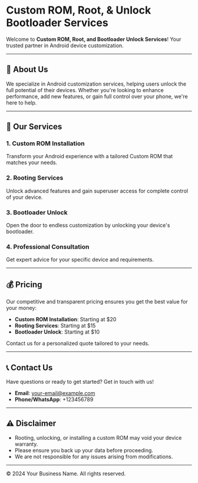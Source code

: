 # Custom ROM, Root, & Unlock Bootloader Services

Welcome to **Custom ROM, Root, and Bootloader Unlock Services**! Your trusted partner in Android device customization.  

---

## 🚀 **About Us**

We specialize in Android customization services, helping users unlock the full potential of their devices. Whether you're looking to enhance performance, add new features, or gain full control over your phone, we're here to help.

---

## 🔧 **Our Services**

### 1. Custom ROM Installation  
Transform your Android experience with a tailored Custom ROM that matches your needs.  

### 2. Rooting Services  
Unlock advanced features and gain superuser access for complete control of your device.  

### 3. Bootloader Unlock  
Open the door to endless customization by unlocking your device's bootloader.  

### 4. Professional Consultation  
Get expert advice for your specific device and requirements.

---

## 💰 **Pricing**

Our competitive and transparent pricing ensures you get the best value for your money:  

- **Custom ROM Installation**: Starting at $20  
- **Rooting Services**: Starting at $15  
- **Bootloader Unlock**: Starting at $10  

Contact us for a personalized quote tailored to your needs.

---

## 📞 **Contact Us**

Have questions or ready to get started? Get in touch with us!  

- **Email**: [your-email@example.com](mailto:your-email@example.com)  
- **Phone/WhatsApp**: +123456789  

---

## ⚠️ **Disclaimer**

- Rooting, unlocking, or installing a custom ROM may void your device warranty.  
- Please ensure you back up your data before proceeding.  
- We are not responsible for any issues arising from modifications.  

---

© 2024 Your Business Name. All rights reserved.  
